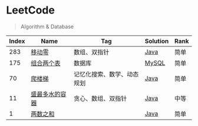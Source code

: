 # LeetCode

> Algorithm & Database

| Index | Name                                                                          | Tag                | Solution                                             | Rank |
| ----- | ----------------------------------------------------------------------------- | ------------------ | ---------------------------------------------------- | ---- |
| 283   | [移动零](https://leetcode-cn.com/problems/move-zeroes/)                       | 数组、双指针       | [Java](./algorithm/java/moveZeroes/MoveZeroes.java)  | 简单 |
| 175   | [组合两个表](https://leetcode-cn.com/problems/combine-two-tables/)            | 数据库             | [MySQL](./database/mysql/combineTwoTables.sql)       | 简单 |
| 70 | [爬楼梯](https://leetcode-cn.com/problems/climbing-stairs/) | 记忆化搜索、数学、动态规划 | [Java](./algorithm/java/ClimbingStairs.java) | 简单 |
| 11    | [盛最多水的容器](https://leetcode-cn.com/problems/container-with-most-water/) | 贪心、数组、双指针 | [Java](./algorithm/java/ContainerWithMostWater.java) | 中等 |
| 1 | [两数之和](https://leetcode-cn.com/problems/two-sum/) |  | [Java](./algorithm/java/TwoSum.java) |简单 |
